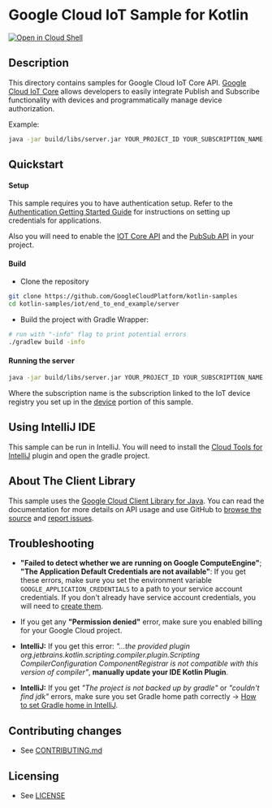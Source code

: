 # Google Cloud IoT Sample for Kotlin

[![Open in Cloud Shell][shell_img]][shell_link]

[shell_img]: http://gstatic.com/cloudssh/images/open-btn.svg
[shell_link]: https://console.cloud.google.com/cloudshell/open?git_repo=https://github.com/googlecloudplatform/kotlin-samples&page=editor&working_dir=iot/end_to_end_example/server

## Description

This directory contains samples for Google Cloud IoT Core API.
[Google Cloud IoT Core][iot_core] allows developers to easily integrate Publish
and Subscribe functionality with devices and programmatically manage device
authorization.

Example:
```sh
java -jar build/libs/server.jar YOUR_PROJECT_ID YOUR_SUBSCRIPTION_NAME
```

[iot_core]: https://cloud.google.com/iot-core

## Quickstart

#### Setup

This sample requires you to have authentication setup. Refer to the
[Authentication Getting Started Guide](https://cloud.google.com/docs/authentication/getting-started)
for instructions on setting up credentials for applications.

Also you will need to enable the [IOT Core API][enable-iotcore-api] and the
[PubSub API][enable-pubsub-api] in your project.

#### Build
- Clone the repository
```sh
git clone https://github.com/GoogleCloudPlatform/kotlin-samples
cd kotlin-samples/iot/end_to_end_example/server
```
- Build the project with Gradle Wrapper:
```sh
# run with "-info" flag to print potential errors
./gradlew build -info
```
#### Running the server

```sh
java -jar build/libs/server.jar YOUR_PROJECT_ID YOUR_SUBSCRIPTION_NAME

```

Where the subscription name is the subscription linked to the IoT device registry
you set up in the [device](../device) portion of this sample.

## Using IntelliJ IDE

This sample can be run in IntelliJ. You will need to install the
[Cloud Tools for IntelliJ][cloud-tools-intellij] plugin and open the gradle
project.

## About The Client Library

This sample uses the [Google Cloud Client Library for Java][google-cloud-java].
You can read the documentation for more details on API usage and use GitHub
to [browse the source][google-cloud-java-source] and
[report issues][google-cloud-java-issues].

## Troubleshooting
 * **"Failed to detect whether we are running on Google ComputeEngine"**; **"The Application Default Credentials are not available"**: If you get these errors, make sure you set the environment variable `GOOGLE_APPLICATION_CREDENTIALS` to a path to your service account credentials. If you don't already have service account credentials, you will need to
[create them][create-creds].

 * If you get any **"Permission denied"** error, make sure you enabled billing for your Google Cloud project.

 * **IntelliJ:** If you get this error: *"...the provided plugin org.jetbrains.kotlin.scripting.compiler.plugin.Scripting CompilerConfiguration ComponentRegistrar is not compatible with this version of compiler"*, **manually update your IDE Kotlin Plugin**.

 * **IntelliJ:** If you get *"The project is not backed up by gradle"* or *"couldn't find jdk"* errors, make sure you set Gradle home path correctly -> [How to set Gradle home in IntelliJ](https://www.jetbrains.com/help/idea/gradle-settings.html).

[enable-pubsub-api]: https://console.cloud.google.com/flows/enableapi?apiid=pubsub.googleapis.com
[enable-iotcore-api]: https://console.cloud.google.com/flows/enableapi?apiid=cloudiot.googleapis.com
[gradle]: https://docs.gradle.org/current/userguide/installation.html
[create-creds]: https://console.cloud.google.com/apis/credentials
[cloud-tools-intellij]: https://cloud.google.com/tools/intellij/docs/
[google-cloud-java]: https://googlecloudplatform.github.io/google-cloud-java
[google-cloud-java-source]: https://github.com/GoogleCloudPlatform/google-cloud-java
[google-cloud-java-issues]: https://github.com/GoogleCloudPlatform/google-cloud-java/issues

## Contributing changes

* See [CONTRIBUTING.md](../../../CONTRIBUTING.md)

## Licensing

* See [LICENSE](../../../LICENSE)

